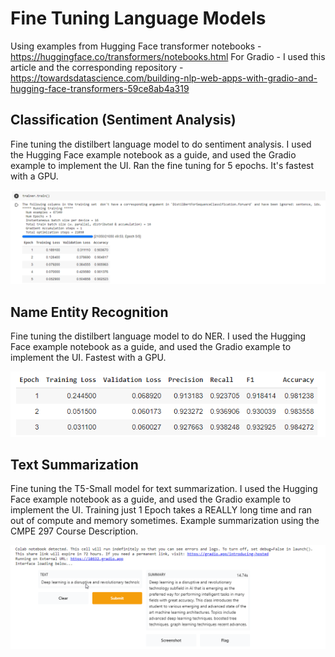 # Fine Tuning Language Models

Using examples from Hugging Face transformer notebooks - https://huggingface.co/transformers/notebooks.html
For Gradio - I used this article and the corresponding repository - https://towardsdatascience.com/building-nlp-web-apps-with-gradio-and-hugging-face-transformers-59ce8ab4a319

## Classification (Sentiment Analysis)
Fine tuning the distilbert language model to do sentiment analysis. I used the Hugging Face example notebook as a guide, and used the Gradio example to implement the UI. Ran the fine tuning for 5 epochs. It's fastest with a GPU.

![Classification Training](https://github.com/jimmyland22/CMPE297/blob/main/Fine%20Tuning%20Assignment/Classification.png)

## Name Entity Recognition
Fine tuning the distilbert language model to do NER. I used the Hugging Face example notebook as a guide, and used the Gradio example to implement the UI. Fastest with a GPU.

![NER Training](https://github.com/jimmyland22/CMPE297/blob/main/Fine%20Tuning%20Assignment/NER.png)

## Text Summarization
Fine tuning the T5-Small model for text summarization. I used the Hugging Face example notebook as a guide, and used the Gradio example to implement the UI. Training just 1 Epoch takes a REALLY long time and ran out of compute and memory sometimes. Example summarization using the CMPE 297 Course Description.

![Summarization Example](https://github.com/jimmyland22/CMPE297/blob/main/Fine%20Tuning%20Assignment/Summarization.png)
